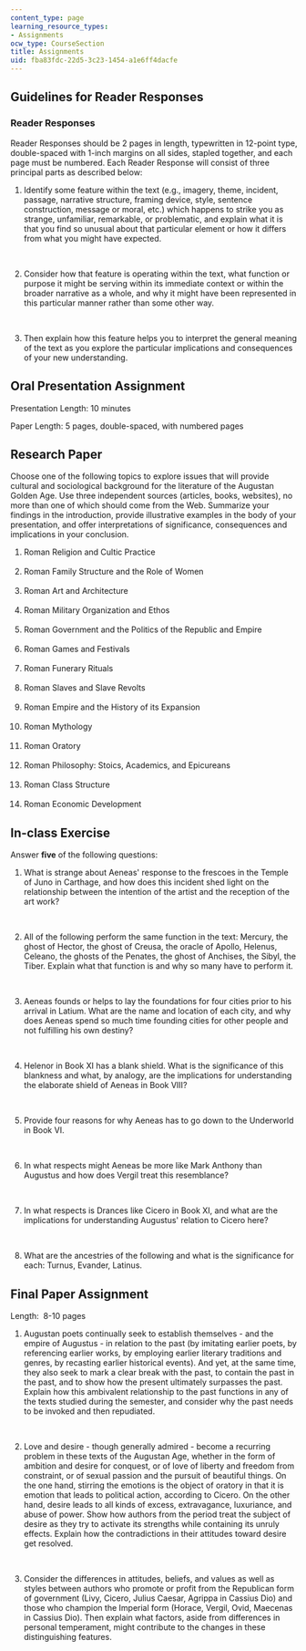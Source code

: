 ```yaml
---
content_type: page
learning_resource_types:
- Assignments
ocw_type: CourseSection
title: Assignments
uid: fba83fdc-22d5-3c23-1454-a1e6ff4dacfe
---
```


Guidelines for Reader Responses
-------------------------------

### Reader Responses

Reader Responses should be 2 pages in length, typewritten in 12-point type, double-spaced with 1-inch margins on all sides, stapled together, and each page must be numbered. Each Reader Response will consist of three principal parts as described below:

1.  Identify some feature within the text (e.g., imagery, theme, incident, passage, narrative structure, framing device, style, sentence construction, message or moral, etc.) which happens to strike you as strange, unfamiliar, remarkable, or problematic, and explain what it is that you find so unusual about that particular element or how it differs from what you might have expected.  
      
     
2.  Consider how that feature is operating within the text, what function or purpose it might be serving within its immediate context or within the broader narrative as a whole, and why it might have been represented in this particular manner rather than some other way.  
      
     
3.  Then explain how this feature helps you to interpret the general meaning of the text as you explore the particular implications and consequences of your new understanding.

Oral Presentation Assignment
----------------------------

Presentation Length: 10 minutes

Paper Length: 5 pages, double-spaced, with numbered pages

Research Paper
--------------

Choose one of the following topics to explore issues that will provide cultural and sociological background for the literature of the Augustan Golden Age. Use three independent sources (articles, books, websites), no more than one of which should come from the Web. Summarize your findings in the introduction, provide illustrative examples in the body of your presentation, and offer interpretations of significance, consequences and implications in your conclusion.

1.  Roman Religion and Cultic Practice  
     
2.  Roman Family Structure and the Role of Women  
     
3.  Roman Art and Architecture  
     
4.  Roman Military Organization and Ethos  
     
5.  Roman Government and the Politics of the Republic and Empire  
     
6.  Roman Games and Festivals  
     
7.  Roman Funerary Rituals  
     
8.  Roman Slaves and Slave Revolts  
     
9.  Roman Empire and the History of its Expansion  
     
10.  Roman Mythology  
     
11.  Roman Oratory  
     
12.  Roman Philosophy: Stoics, Academics, and Epicureans  
     
13.  Roman Class Structure  
     
14.  Roman Economic Development

In-class Exercise
-----------------

Answer **five** of the following questions:

1.  What is strange about Aeneas' response to the frescoes in the Temple of Juno in Carthage, and how does this incident shed light on the relationship between the intention of the artist and the reception of the art work?  
      
     
2.  All of the following perform the same function in the text: Mercury, the ghost of Hector, the ghost of Creusa, the oracle of Apollo, Helenus, Celeano, the ghosts of the Penates, the ghost of Anchises, the Sibyl, the Tiber. Explain what that function is and why so many have to perform it.  
      
     
3.  Aeneas founds or helps to lay the foundations for four cities prior to his arrival in Latium. What are the name and location of each city, and why does Aeneas spend so much time founding cities for other people and not fulfilling his own destiny?  
      
     
4.  Helenor in Book XI has a blank shield. What is the significance of this blankness and what, by analogy, are the implications for understanding the elaborate shield of Aeneas in Book VIII?  
      
     
5.  Provide four reasons for why Aeneas has to go down to the Underworld in Book VI.  
      
     
6.  In what respects might Aeneas be more like Mark Anthony than Augustus and how does Vergil treat this resemblance?  
      
     
7.  In what respects is Drances like Cicero in Book XI, and what are the implications for understanding Augustus' relation to Cicero here?  
      
     
8.  What are the ancestries of the following and what is the significance for each: Turnus, Evander, Latinus.

Final Paper Assignment
----------------------

Length:  8-10 pages

1.  Augustan poets continually seek to establish themselves - and the empire of Augustus - in relation to the past (by imitating earlier poets, by referencing earlier works, by employing earlier literary traditions and genres, by recasting earlier historical events). And yet, at the same time, they also seek to mark a clear break with the past, to contain the past in the past, and to show how the present ultimately surpasses the past. Explain how this ambivalent relationship to the past functions in any of the texts studied during the semester, and consider why the past needs to be invoked and then repudiated.  
      
     
2.  Love and desire - though generally admired - become a recurring problem in these texts of the Augustan Age, whether in the form of ambition and desire for conquest, or of love of liberty and freedom from constraint, or of sexual passion and the pursuit of beautiful things. On the one hand, stirring the emotions is the object of oratory in that it is emotion that leads to political action, according to Cicero. On the other hand, desire leads to all kinds of excess, extravagance, luxuriance, and abuse of power. Show how authors from the period treat the subject of desire as they try to activate its strengths while containing its unruly effects. Explain how the contradictions in their attitudes toward desire get resolved.  
      
     
3.  Consider the differences in attitudes, beliefs, and values as well as styles between authors who promote or profit from the Republican form of government (Livy, Cicero, Julius Caesar, Agrippa in Cassius Dio) and those who champion the Imperial form (Horace, Vergil, Ovid, Maecenas in Cassius Dio). Then explain what factors, aside from differences in personal temperament, might contribute to the changes in these distinguishing features.